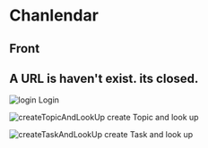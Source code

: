 # Chanlendar

## Front

A URL is haven't exist. its closed.
---

![login](https://user-images.githubusercontent.com/42995061/92310504-1b710980-efea-11ea-99ee-009ca15b6dce.png)
Login

![createTopicAndLookUp](https://user-images.githubusercontent.com/42995061/92151292-dc14b280-ee5b-11ea-84ad-bf3736ef99ab.gif)
create Topic and look up

![createTaskAndLookUp](https://user-images.githubusercontent.com/42995061/92151409-07979d00-ee5c-11ea-8252-274739e42b95.gif)
create Task and look up
